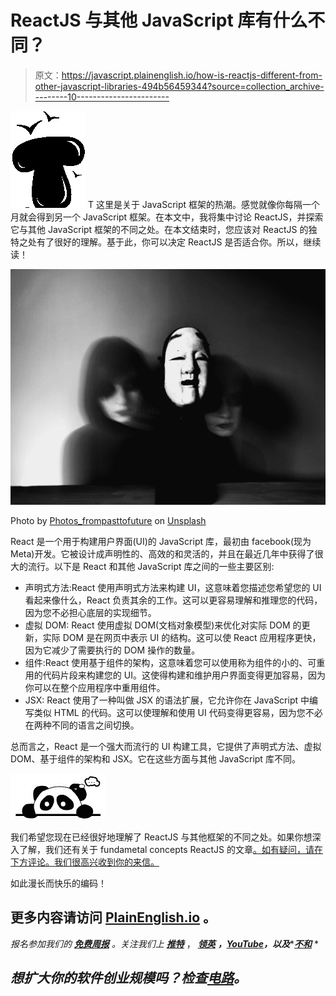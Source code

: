 # ReactJS 与其他 JavaScript 库有什么不同？

> 原文：<https://javascript.plainenglish.io/how-is-reactjs-different-from-other-javascript-libraries-494b56459344?source=collection_archive---------10----------------------->

![T](img/97e826c971e9cf5664ff0bfa07877590.png)  T 这里是关于 JavaScript 框架的热潮。感觉就像你每隔一个月就会得到另一个 JavaScript 框架。在本文中，我将集中讨论 ReactJS，并探索它与其他 JavaScript 框架的不同之处。在本文结束时，您应该对 ReactJS 的独特之处有了很好的理解。基于此，你可以决定 ReactJS 是否适合你。所以，继续读！

![](img/e2ce1a337d9fb160ee30e903f44078cf.png)

Photo by [Photos_frompasttofuture](https://unsplash.com/it/@photos_frompasttofuture?utm_source=medium&utm_medium=referral) on [Unsplash](https://unsplash.com?utm_source=medium&utm_medium=referral)

React 是一个用于构建用户界面(UI)的 JavaScript 库，最初由 facebook(现为 Meta)开发。它被设计成声明性的、高效的和灵活的，并且在最近几年中获得了很大的流行。以下是 React 和其他 JavaScript 库之间的一些主要区别:

*   声明式方法:React 使用声明式方法来构建 UI，这意味着您描述您希望您的 UI 看起来像什么，React 负责其余的工作。这可以更容易理解和推理您的代码，因为您不必担心底层的实现细节。
*   虚拟 DOM: React 使用虚拟 DOM(文档对象模型)来优化对实际 DOM 的更新，实际 DOM 是在网页中表示 UI 的结构。这可以使 React 应用程序更快，因为它减少了需要执行的 DOM 操作的数量。
*   组件:React 使用基于组件的架构，这意味着您可以使用称为组件的小的、可重用的代码片段来构建您的 UI。这使得构建和维护用户界面变得更加容易，因为你可以在整个应用程序中重用组件。
*   JSX: React 使用了一种叫做 JSX 的语法扩展，它允许你在 JavaScript 中编写类似 HTML 的代码。这可以使理解和使用 UI 代码变得更容易，因为您不必在两种不同的语言之间切换。

总而言之，React 是一个强大而流行的 UI 构建工具，它提供了声明式方法、虚拟 DOM、基于组件的架构和 JSX。它在这些方面与其他 JavaScript 库不同。

![](img/5c7fdb823e2c7f4190f716ff6bed224c.png)

我们希望您现在已经很好地理解了 ReactJS 与其他框架的不同之处。如果你想深入了解，我们还有关于 fundametal concepts ReactJS 的文章[。如有疑问，请在下方评论。我们很高兴收到你的来信。](https://pandaquests.medium.com/core-concepts-in-reactjs-for-beginners-a0bffaba49ce)

如此漫长而快乐的编码！

## 更多内容请访问 [PlainEnglish.io](https://plainenglish.io/) 。

*报名参加我们的* [***免费周报***](http://newsletter.plainenglish.io/) *。关注我们上* [***推特***](https://twitter.com/inPlainEngHQ) ， [***领英***](https://www.linkedin.com/company/inplainenglish/) ***，***[***YouTube***](https://www.youtube.com/channel/UCtipWUghju290NWcn8jhyAw)***，以及****[***不和***](https://discord.gg/GtDtUAvyhW) *

## *想扩大你的软件创业规模吗？检查[电路](https://circuit.ooo/?utm=publication-post-cta)。*